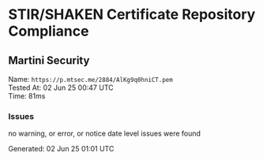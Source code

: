 # STIR/SHAKEN Certificate Repository Compliance

## Martini Security

Name: `https://p.mtsec.me/2884/AlKg9q0hniCT.pem`\
Tested At: 02 Jun 25 00:47 UTC\
Time: 81ms

### Issues

no warning, or error, or notice date level issues were found

Generated: 02 Jun 25 01:01 UTC